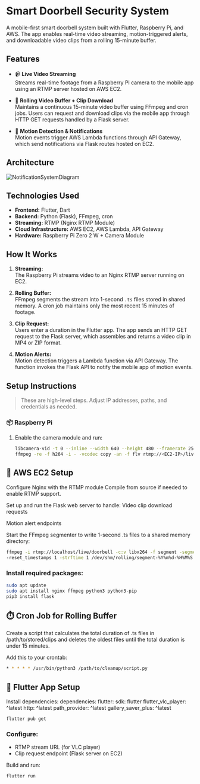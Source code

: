 # Smart Doorbell Security System

A mobile-first smart doorbell system built with Flutter, Raspberry Pi, and AWS. The app enables real-time video streaming, motion-triggered alerts, and downloadable video clips from a rolling 15-minute buffer.

## Features

- 📹 **Live Video Streaming**  
  Streams real-time footage from a Raspberry Pi camera to the mobile app using an RTMP server hosted on AWS EC2.

- 🎥 **Rolling Video Buffer + Clip Download**  
  Maintains a continuous 15-minute video buffer using FFmpeg and cron jobs. Users can request and download clips via the mobile app through HTTP GET requests handled by a Flask server.

- 🔔 **Motion Detection & Notifications**  
  Motion events trigger AWS Lambda functions through API Gateway, which send notifications via Flask routes hosted on EC2.

## Architecture


![NotificationSystemDiagram](https://github.com/user-attachments/assets/853ff174-f452-4df8-adec-8463737612a1)




## Technologies Used

- **Frontend:** Flutter, Dart  
- **Backend:** Python (Flask), FFmpeg, cron  
- **Streaming:** RTMP (Nginx RTMP Module)  
- **Cloud Infrastructure:** AWS EC2, AWS Lambda, API Gateway  
- **Hardware:** Raspberry Pi Zero 2 W + Camera Module

## How It Works

1. **Streaming:**  
   The Raspberry Pi streams video to an Nginx RTMP server running on EC2.

2. **Rolling Buffer:**  
   FFmpeg segments the stream into 1-second `.ts` files stored in shared memory. A cron job maintains only the most recent 15 minutes of footage.

3. **Clip Request:**  
   Users enter a duration in the Flutter app. The app sends an HTTP GET request to the Flask server, which assembles and returns a video clip in MP4 or ZIP format.

4. **Motion Alerts:**  
   Motion detection triggers a Lambda function via API Gateway. The function invokes the Flask API to notify the mobile app of motion events.

## Setup Instructions

> These are high-level steps. Adjust IP addresses, paths, and credentials as needed.

### 📦 Raspberry Pi

1. Enable the camera module and run:
   ```bash
   libcamera-vid -t 0 --inline --width 640 --height 480 --framerate 25 -o - | \
   ffmpeg -re -f h264 -i - -vcodec copy -an -f flv rtmp://<EC2-IP>/live/doorbell

## 🔧 AWS EC2 Setup
Configure Nginx with the RTMP module
Compile from source if needed to enable RTMP support.

Set up and run the Flask web server to handle:
Video clip download requests

Motion alert endpoints

Start the FFmpeg segmenter to write 1-second .ts files to a shared memory directory:
```bash
ffmpeg -i rtmp://localhost/live/doorbell -c:v libx264 -f segment -segment_time 1 \
-reset_timestamps 1 -strftime 1 /dev/shm/rolling/segment-%Y%m%d-%H%M%S.ts
```

### Install required packages:
```bash
sudo apt update
sudo apt install nginx ffmpeg python3 python3-pip
pip3 install flask
```


## ⏱️ Cron Job for Rolling Buffer
Create a script that calculates the total duration of .ts files in /path/to/stored/clips and deletes the oldest files until the total duration is under 15 minutes.

Add this to your crontab:

```bash
* * * * * /usr/bin/python3 /path/to/cleanup/script.py
```


## 📱 Flutter App Setup
Install dependencies:
dependencies:
  flutter:
    sdk: flutter
  flutter_vlc_player: ^latest
  http: ^latest
  path_provider: ^latest
  gallery_saver_plus: ^latest
```bash
flutter pub get
```
  
### Configure:
- RTMP stream URL (for VLC player)
- Clip request endpoint (Flask server on EC2)

Build and run:
```bash
flutter run
```



